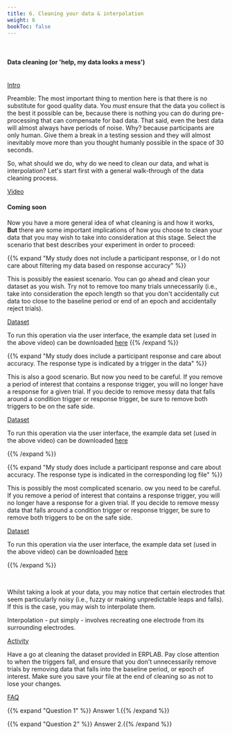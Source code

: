 ```yaml
---
title: 6. Cleaning your data & interpolation
weight: 6
bookToc: false
---
```

<br>

#### Data cleaning (or 'help, my data looks a mess')

<br>
<u> Intro</u>

Preamble: The most important thing to mention here is that there is no substitute for good quality data. You *must* ensure that the data you collect is the best it possible can be, because there is nothing you can do during pre-processing that can compensate for bad data. That said, even the best data will almost always have periods of noise. Why? because participants are only human. Give them a break in a testing session and they will almost inevitably move more than you thought humanly possible in the space of 30 seconds.

So, what should we do, why do we need to clean our data, and what is interpolation? Let's start first with a general walk-through of the data cleaning process.

<u> Video</u>


#### Coming soon


Now you have a more general idea of what cleaning is and how it works, **But** there are some important implications of how you choose to clean your data that you may wish to take into consideration at this stage. Select the scenario that best describes your experiment in order to proceed:

{{% expand "My study does not include a participant response, or I do not care about filtering my data based on response accuracy" %}}

This is possibly the easiest scenario. You can go ahead and clean your dataset as you wish. Try not to remove too many trials unnecessarily (i.e., take into consideration the epoch length so that you don't accidentally cut data too close to the baseline period or end of an epoch and accidentally reject trials).

<u> Dataset</u>

To run this operation via the user interface, the example data set (used in the above video) can be downloaded [here](https://drive.google.com/drive/folders/18zOk6T1sNsnfefvYRWWgp-o9ReFzQvU1)
{{% /expand %}}

{{% expand "My study does include a participant response and care about accuracy. The response type is indicated by a trigger in the data" %}}

This is also a good scenario. But now you need to be careful. If you remove a period of interest that contains a response trigger, you will no longer have a response for a given trial. If you decide to remove messy data that falls around a condition trigger or response trigger, be sure to remove both triggers to be on the safe side.

<u> Dataset</u>

To run this operation via the user interface, the example data set (used in the above video) can be downloaded [here](https://drive.google.com/drive/folders/18zOk6T1sNsnfefvYRWWgp-o9ReFzQvU1)

{{% /expand %}}

{{% expand "My study does include a participant response and care about accuracy. The response type is indicated in the corresponding log file" %}}

This is possibly the most complicated scenario. ow you need to be careful. If you remove a period of interest that contains a response trigger, you will no longer have a response for a given trial. If you decide to remove messy data that falls around a condition trigger or response trigger, be sure to remove both triggers to be on the safe side.

<u> Dataset</u>

To run this operation via the user interface, the example data set (used in the above video) can be downloaded [here](https://drive.google.com/drive/folders/18zOk6T1sNsnfefvYRWWgp-o9ReFzQvU1?usp=share_link)

{{% /expand %}}

<br>

Whilst taking a look at your data, you may notice that certain electrodes that seem particularly noisy (i.e., fuzzy or making unpredictable leaps and falls). If this is the case, you may wish to interpolate them.

Interpolation - put simply - involves recreating one electrode from its surrounding electrodes.

<u> Activity</u>

Have a go at cleaning the dataset provided in ERPLAB. Pay close attention to when the triggers fall, and ensure that you don't unnecessarily remove trials by removing data that falls into the baseline period, or epoch of interest. Make sure you save your file at the end of cleaning so as not to lose your changes.

<u>FAQ</u>

{{% expand "Question 1" %}}
Answer 1.{{% /expand %}}

{{% expand "Question 2" %}}
Answer 2.{{% /expand %}}